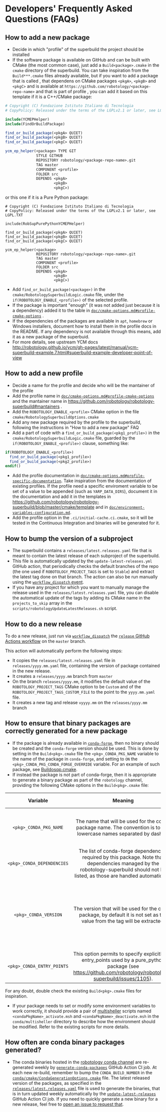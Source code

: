 Developers' Frequently Asked Questions (FAQs)
===========================================

##  How to add a new package
* Decide in which "profile" of the superbuild the project should be installed
* If the software package is available on GitHub and can be built with CMake (the most common case), just add a `Build<package>.cmake` in  the `cmake` directory of the superbuild. You can take inspiration from the `Build***.cmake` files already available, but if you want to add a package that is called <package>, that dependens on CMake packages `<pkgA>`, `<pkgB>` and `<pkgC>` and is available at `https://github.com/robotology/<package-repo-name>` and that is part of profile <profile>, you can add it based on this template if it is a C++/CMake package:
~~~cmake
# Copyright (C) Fondazione Istituto Italiano di Tecnologia
# CopyPolicy: Released under the terms of the LGPLv2.1 or later, see LGPL.TXT

include(YCMEPHelper)
include(FindOrBuildPackage)

find_or_build_package(<pkgA> QUIET)
find_or_build_package(<pkgB> QUIET)
find_or_build_package(<pkgC> QUIET)

ycm_ep_helper(<package> TYPE GIT
              STYLE GITHUB
              REPOSITORY robotology/<package-repo-name>.git
              TAG master
              COMPONENT <profile>
              FOLDER src
              DEPENDS <pkgA>
                      <pkgB>
                      <pkgC>)
~~~
or this one if it is a Pure Python package:
~~~
# Copyright (C) Fondazione Istituto Italiano di Tecnologia
# CopyPolicy: Released under the terms of the LGPLv2.1 or later, see LGPL.TXT

include(RobSupPurePythonYCMEPHelper)

find_or_build_package(<pkgA> QUIET)
find_or_build_package(<pkgB> QUIET)
find_or_build_package(<pkgC> QUIET)

ycm_ep_helper(<package>
              REPOSITORY robotology/<package-repo-name>.git
              TAG master
              COMPONENT <profile>
              FOLDER src
              DEPENDS <pkgA>
                      <pkgB>
                      <pkgC>)
~~~
                        
* Add `find_or_build_package(<package>)` in the `cmake/RobotologySuperbuildLogic.cmake` file, under the `if(ROBOTOLOGY_ENABLE_<profile>)` of the selected profile.
* If the package is important "enough" (it was not added just because it is a dependency) added it to the table in [`doc/cmake-options.md#profile-cmake-options`](cmake-options.md#profile-cmake-options) .
* If the dependencies of the packages are available in `apt`, `homebrew` or Windows installers, document how to install them in the profile docs in the README. If any dependency is not available through this means, add it as a new package of the superbuid.
* For more details, see  upstream YCM docs http://robotology.github.io/ycm/gh-pages/latest/manual/ycm-superbuild-example.7.html#superbuild-example-developer-point-of-view

## How to add a new profile
* Decide a name for the profile and decide who will be the mantainer of the profile
* Add the profile name in [`doc/cmake-options.md#profile-cmake-options`](cmake-options.md#profile-cmake-options) and the mantainer name in https://github.com/robotology/robotology-superbuild#mantainers .
* Add the `ROBOTOLOGY_ENABLE_<profile>` CMake option in the file `cmake/RobotologySuperbuildOptions.cmake`
* Add any new package required by the profile to the superbuild, following the instructions in "How to add a new package" FAQ
* Add a part of code with a `find_or_build_package(<pkg1_profile>)`  in the `cmake/RobotologySuperbuildLogic.cmake` file, guarded by the `if(ROBOTOLOGY_ENABLE_<profile>)` clause, something like:
~~~cmake
if(ROBOTOLOGY_ENABLE_<profile>)
  find_or_build_package(<pkg1_profile>)
  find_or_build_package(<pkg2_profile>)
endif()
~~~
* Add the profile documentation in [`doc/cmake-options.md#profile-specific-documentation`](cmake-options.md#profile-specific-documentation). Take inspiration from the documentation of existing profiles. If the profile need a specific enviroment variable to be set of a value to be appended (such as `YARP_DATA_DIRS`), document it in the documentation and add it in the templates in https://github.com/robotology/robotology-superbuild/blob/master/cmake/template and in [`doc/environment-variables-configuration.md`](environment-variables-configuration.md).
* Add the profile option in the `.ci/initial-cache.ci.cmake`, so it will be tested in the Continuous Integration and binaries will be generated for it.

## How to bump the version of a subproject
* The superbuild contains a `releases/latest.releases.yaml` file that is meant to contain the latest release of each subproject of the superbuild.
* This file is automatically updated by the `update-latest-releases.yml` GitHub action, that periodically checks the default branches of the repo (the one used if `ROBOTOLOGY_PROJECT_TAGS` is set to `Stable`) and extract the latest tag done on that branch. The action can also be run manually using the [`workflow_dispatch` event](https://github.blog/changelog/2020-07-06-github-actions-manual-triggers-with-workflow_dispatch/).
* If you have any project for which you want to manually manage the release used in the `releases/latest.releases.yaml` file,
you can disable the automatical update of the tags by adding its CMake name in the `projects_to_skip` array in the `scripts/robotologyUpdateLatestReleases.sh` script.

## How to do a new release
To do a new release, just run via [`workflow_dispatch`](https://github.blog/changelog/2020-07-06-github-actions-manual-triggers-with-workflow_dispatch/) the [`release` GitHub Actions workflow](https://github.com/robotology/robotology-superbuild/actions/workflows/release.yml) on the `master` branch.

This action will automatically perform the following steps:
* It copies the `releases/latest.releases.yaml` file in `releases/yyyy.mm.yaml` file, containing the version of package contained in the new release.
* It creates a `releases/yyyy.mm` branch from `master`
* On the branch `releases/yyyy.mm`, it modifies the default value of the `ROBOTOLOGY_PROJECT_TAGS` CMake option to be `Custom` and of the `ROBOTOLOGY_PROJECT_TAGS_CUSTOM_FILE` to the point to the `yyyy.mm.yaml` file.
* It creates a new tag and release `vyyyy.mm` on the  `releases/yyyy.mm` branch



## How to ensure that binary packages are correctly generated for a new package
* If the package is already available in [`conda-forge`](https://conda-forge.org), then no binary should be created and the `conda-forge` version should be used. This is done by setting in the `Build<pkg>.cmake` file the `<pkg>_CONDA_PKG_NAME` variable to the name of the package in `conda-forge`, and setting to `ON` the `<pkg>_CONDA_PKG_CONDA_FORGE_OVERRIDE` variable. For an example of such package, see [Buildosqp.cmake](../cmake/Buildosqp.cmake).
* If instead the package is not part of conda-forge, then it is appropriate to generate a binary package as part of the `robotology` channel, providing the following CMake options in the `Build<pkg>.cmake` file:

| Variable | Meaning | Default Value |
|:--------:|:-------:|:--------------:|
| `<pkg>_CONDA_PKG_NAME`  | The name that will be used for the conda package name. The convention is to use lowercase names separated by dashes. | The name of the github repo of the package. | 
| `<pkg>_CONDA_DEPENDENCIES` | The list of conda-forge dependencies required by this package. Note that dependencies managed by the robotology-superbuild should not be listed, as those are handled automatically. | The default value is empty. |
| `<pkg>_CONDA_VERSION` | The version that will be used for the conda package, by default it is not set as the value from the tag will be extracted. | The default value is to use the value of the tag, removing any occurence of the `v` letter. |
| `<pkg>_CONDA_ENTRY_POINTS` | This option permits to specify explicitly the entry_points used by a pure_python package (see https://github.com/robotology/robotology-superbuild/issues/1105). | Empty. |

For any doubt, double check the existing `Build<pkg>.cmake` files for inspiration.
* If your package needs to set or modify some environment variables to work correctly, it should provide a pair of [multisheller](https://github.com/wolfv/multisheller) scripts named `<condaPkgName>_activate.msh` and `<condaPkgName>_deactivate.msh` in the `conda/multisheller` directory to describe how the environment should be modified. Refer to the existing scripts for more details.


## How often are conda binary packages generated?
* The conda binaries hosted in the [robotology conda channel](https://anaconda.org/robotology) are re-generated weekly by [`generate-conda-packages`](../.github/workflows/generate-conda-packages.yaml) GitHub Action CI job. At each new re-build, remember to bump the `CONDA_BUILD_NUMBER` in the [`conda/cmake/CondaGenerationOptions.cmake`](../conda/cmake/CondaGenerationOptions.cmake) file. The latest released version of the packages, as specified in the [`releases/latest.releases.yaml`](../releases/latest.releases.yaml) file is used to generate the binaries, that is in turn updated weekly automatically by the [`update-latest-releases`](../.github/workflows/update-latest-releases.yml) GitHub Action CI job. If you need to quickly generate a new binary for a new release, feel free to [open an issue to request that](https://github.com/robotology/robotology-superbuild/issues/new).
